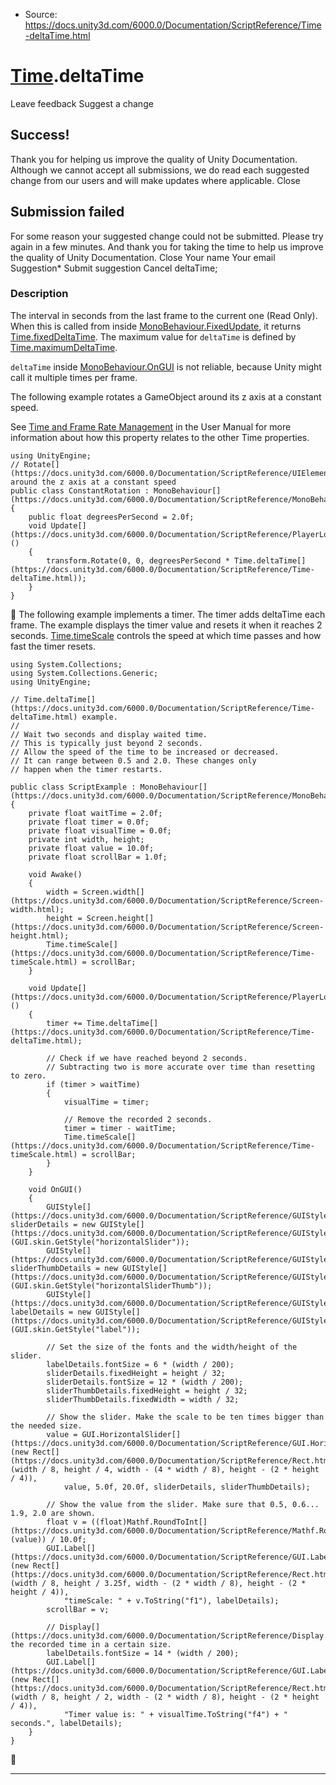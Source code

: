 * Source: https://docs.unity3d.com/6000.0/Documentation/ScriptReference/Time-deltaTime.html

#  [Time](https://docs.unity3d.com/6000.0/Documentation/ScriptReference/Time.html).deltaTime
Leave feedback
Suggest a change
## Success!
Thank you for helping us improve the quality of Unity Documentation. Although we cannot accept all submissions, we do read each suggested change from our users and will make updates where applicable.
Close
## Submission failed
For some reason your suggested change could not be submitted. Please <a>try again</a> in a few minutes. And thank you for taking the time to help us improve the quality of Unity Documentation.
Close
Your name Your email Suggestion* Submit suggestion
Cancel
deltaTime; 
### Description
The interval in seconds from the last frame to the current one (Read Only).
When this is called from inside [MonoBehaviour.FixedUpdate](https://docs.unity3d.com/6000.0/Documentation/ScriptReference/MonoBehaviour.FixedUpdate.html), it returns [Time.fixedDeltaTime](https://docs.unity3d.com/6000.0/Documentation/ScriptReference/Time-fixedDeltaTime.html). The maximum value for `deltaTime` is defined by [Time.maximumDeltaTime](https://docs.unity3d.com/6000.0/Documentation/ScriptReference/Time-maximumDeltaTime.html).  
  
`deltaTime` inside [MonoBehaviour.OnGUI](https://docs.unity3d.com/6000.0/Documentation/ScriptReference/MonoBehaviour.OnGUI.html) is not reliable, because Unity might call it multiple times per frame.  
  
The following example rotates a GameObject around its z axis at a constant speed.  
  
See [Time and Frame Rate Management](https://docs.unity3d.com/6000.0/Documentation/Manual/managing-time-and-frame-rate.html) in the User Manual for more information about how this property relates to the other Time properties.
```
using UnityEngine;
// Rotate[](https://docs.unity3d.com/6000.0/Documentation/ScriptReference/UIElements.Rotate.html) around the z axis at a constant speed
public class ConstantRotation : MonoBehaviour[](https://docs.unity3d.com/6000.0/Documentation/ScriptReference/MonoBehaviour.html)
{
    public float degreesPerSecond = 2.0f;
    void Update[](https://docs.unity3d.com/6000.0/Documentation/ScriptReference/PlayerLoop.Update.html)()
    {
        transform.Rotate(0, 0, degreesPerSecond * Time.deltaTime[](https://docs.unity3d.com/6000.0/Documentation/ScriptReference/Time-deltaTime.html));
    }
}

```

The following example implements a timer. The timer adds deltaTime each frame. The example displays the timer value and resets it when it reaches 2 seconds. [Time.timeScale](https://docs.unity3d.com/6000.0/Documentation/ScriptReference/Time-timeScale.html) controls the speed at which time passes and how fast the timer resets.
```
using System.Collections;
using System.Collections.Generic;
using UnityEngine;  
  
// Time.deltaTime[](https://docs.unity3d.com/6000.0/Documentation/ScriptReference/Time-deltaTime.html) example.
//
// Wait two seconds and display waited time.
// This is typically just beyond 2 seconds.
// Allow the speed of the time to be increased or decreased.
// It can range between 0.5 and 2.0. These changes only
// happen when the timer restarts.  
  
public class ScriptExample : MonoBehaviour[](https://docs.unity3d.com/6000.0/Documentation/ScriptReference/MonoBehaviour.html)
{
    private float waitTime = 2.0f;
    private float timer = 0.0f;
    private float visualTime = 0.0f;
    private int width, height;
    private float value = 10.0f;
    private float scrollBar = 1.0f;  
  
    void Awake()
    {
        width = Screen.width[](https://docs.unity3d.com/6000.0/Documentation/ScriptReference/Screen-width.html);
        height = Screen.height[](https://docs.unity3d.com/6000.0/Documentation/ScriptReference/Screen-height.html);
        Time.timeScale[](https://docs.unity3d.com/6000.0/Documentation/ScriptReference/Time-timeScale.html) = scrollBar;
    }  
  
    void Update[](https://docs.unity3d.com/6000.0/Documentation/ScriptReference/PlayerLoop.Update.html)()
    {
        timer += Time.deltaTime[](https://docs.unity3d.com/6000.0/Documentation/ScriptReference/Time-deltaTime.html);  
  
        // Check if we have reached beyond 2 seconds.
        // Subtracting two is more accurate over time than resetting to zero.
        if (timer > waitTime)
        {
            visualTime = timer;  
  
            // Remove the recorded 2 seconds.
            timer = timer - waitTime;
            Time.timeScale[](https://docs.unity3d.com/6000.0/Documentation/ScriptReference/Time-timeScale.html) = scrollBar;
        }
    }  
  
    void OnGUI()
    {
        GUIStyle[](https://docs.unity3d.com/6000.0/Documentation/ScriptReference/GUIStyle.html) sliderDetails = new GUIStyle[](https://docs.unity3d.com/6000.0/Documentation/ScriptReference/GUIStyle.html)(GUI.skin.GetStyle("horizontalSlider"));
        GUIStyle[](https://docs.unity3d.com/6000.0/Documentation/ScriptReference/GUIStyle.html) sliderThumbDetails = new GUIStyle[](https://docs.unity3d.com/6000.0/Documentation/ScriptReference/GUIStyle.html)(GUI.skin.GetStyle("horizontalSliderThumb"));
        GUIStyle[](https://docs.unity3d.com/6000.0/Documentation/ScriptReference/GUIStyle.html) labelDetails = new GUIStyle[](https://docs.unity3d.com/6000.0/Documentation/ScriptReference/GUIStyle.html)(GUI.skin.GetStyle("label"));  
  
        // Set the size of the fonts and the width/height of the slider.
        labelDetails.fontSize = 6 * (width / 200);
        sliderDetails.fixedHeight = height / 32;
        sliderDetails.fontSize = 12 * (width / 200);
        sliderThumbDetails.fixedHeight = height / 32;
        sliderThumbDetails.fixedWidth = width / 32;  
  
        // Show the slider. Make the scale to be ten times bigger than the needed size.
        value = GUI.HorizontalSlider[](https://docs.unity3d.com/6000.0/Documentation/ScriptReference/GUI.HorizontalSlider.html)(new Rect[](https://docs.unity3d.com/6000.0/Documentation/ScriptReference/Rect.html)(width / 8, height / 4, width - (4 * width / 8), height - (2 * height / 4)),
            value, 5.0f, 20.0f, sliderDetails, sliderThumbDetails);  
  
        // Show the value from the slider. Make sure that 0.5, 0.6... 1.9, 2.0 are shown.
        float v = ((float)Mathf.RoundToInt[](https://docs.unity3d.com/6000.0/Documentation/ScriptReference/Mathf.RoundToInt.html)(value)) / 10.0f;
        GUI.Label[](https://docs.unity3d.com/6000.0/Documentation/ScriptReference/GUI.Label.html)(new Rect[](https://docs.unity3d.com/6000.0/Documentation/ScriptReference/Rect.html)(width / 8, height / 3.25f, width - (2 * width / 8), height - (2 * height / 4)),
            "timeScale: " + v.ToString("f1"), labelDetails);
        scrollBar = v;  
  
        // Display[](https://docs.unity3d.com/6000.0/Documentation/ScriptReference/Display.html) the recorded time in a certain size.
        labelDetails.fontSize = 14 * (width / 200);
        GUI.Label[](https://docs.unity3d.com/6000.0/Documentation/ScriptReference/GUI.Label.html)(new Rect[](https://docs.unity3d.com/6000.0/Documentation/ScriptReference/Rect.html)(width / 8, height / 2, width - (2 * width / 8), height - (2 * height / 4)),
            "Timer value is: " + visualTime.ToString("f4") + " seconds.", labelDetails);
    }
}

```

* * *
